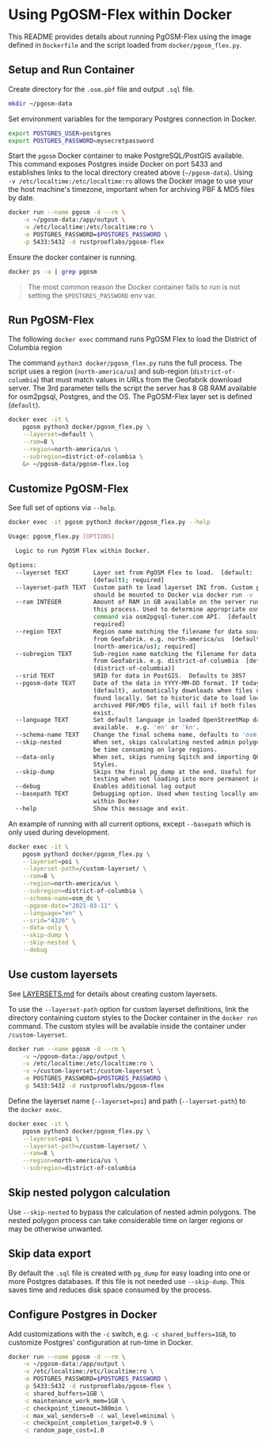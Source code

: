 # Using PgOSM-Flex within Docker

This README provides details about running PgOSM-Flex using the image defined
in `Dockerfile` and the script loaded from `docker/pgosm_flex.py`.


## Setup and Run Container

Create directory for the `.osm.pbf` file and output `.sql` file.

```bash
mkdir ~/pgosm-data
```


Set environment variables for the temporary Postgres connection in Docker.

```bash
export POSTGRES_USER=postgres
export POSTGRES_PASSWORD=mysecretpassword
```


Start the `pgosm` Docker container to make PostgreSQL/PostGIS available.
This command exposes Postgres inside Docker on port 5433 and establishes links
to the local directory created above (`~/pgosm-data`).
Using `-v /etc/localtime:/etc/localtime:ro` allows the Docker image to use
your the host machine's timezone, important when for archiving PBF & MD5 files by date.


```bash
docker run --name pgosm -d --rm \
    -v ~/pgosm-data:/app/output \
    -v /etc/localtime:/etc/localtime:ro \
    -e POSTGRES_PASSWORD=$POSTGRES_PASSWORD \
    -p 5433:5432 -d rustprooflabs/pgosm-flex
```

Ensure the docker container is running.

```bash
docker ps -a | grep pgosm
```

> The most common reason the Docker container fails to run is not setting the `$POSTGRES_PASSWORD` env var.


## Run PgOSM-Flex

The following `docker exec` command runs PgOSM Flex to load the District of Columbia
region

The command  `python3 docker/pgosm_flex.py` runs the full process. The
script uses a region (`north-america/us`) and sub-region (`district-of-columbia`)
that must match values in URLs from the Geofabrik download server.
The 3rd parameter tells the script the server has 8 GB RAM available for osm2pgsql, Postgres, and the OS.  The PgOSM-Flex layer set is defined (`default`).


```bash
docker exec -it \
    pgosm python3 docker/pgosm_flex.py \
    --layerset=default \
    --ram=8 \
    --region=north-america/us \
    --subregion=district-of-columbia \
    &> ~/pgosm-data/pgosm-flex.log
```


## Customize PgOSM-Flex

See full set of options via `--help`.

```bash
docker exec -it pgosm python3 docker/pgosm_flex.py --help
```

```bash
Usage: pgosm_flex.py [OPTIONS]

  Logic to run PgOSM Flex within Docker.

Options:
  --layerset TEXT       Layer set from PgOSM Flex to load.  [default:
                        (default); required]
  --layerset-path TEXT  Custom path to load layerset INI from. Custom paths
                        should be mounted to Docker via docker run -v ...
  --ram INTEGER         Amount of RAM in GB available on the server running
                        this process. Used to determine appropriate osm2pgsql
                        command via osm2pgsql-tuner.com API.  [default: 4;
                        required]
  --region TEXT         Region name matching the filename for data sourced
                        from Geofabrik. e.g. north-america/us  [default:
                        (north-america/us); required]
  --subregion TEXT      Sub-region name matching the filename for data sourced
                        from Geofabrik. e.g. district-of-columbia  [default:
                        (district-of-columbia)]
  --srid TEXT           SRID for data in PostGIS.  Defaults to 3857
  --pgosm-date TEXT     Date of the data in YYYY-MM-DD format. If today
                        (default), automatically downloads when files not
                        found locally. Set to historic date to load locally
                        archived PBF/MD5 file, will fail if both files do not
                        exist.
  --language TEXT       Set default language in loaded OpenStreetMap data when
                        available.  e.g. 'en' or 'kn'.
  --schema-name TEXT    Change the final schema name, defaults to 'osm'.
  --skip-nested         When set, skips calculating nested admin polygons. Can
                        be time consuming on large regions.
  --data-only           When set, skips running Sqitch and importing QGIS
                        Styles.
  --skip-dump           Skips the final pg_dump at the end. Useful for local
                        testing when not loading into more permanent instance.
  --debug               Enables additional log output
  --basepath TEXT       Debugging option. Used when testing locally and not
                        within Docker
  --help                Show this message and exit.
```

An example of running with all current options, except `--basepath` which is only
used during development.

```bash
docker exec -it \
    pgosm python3 docker/pgosm_flex.py \
    --layerset=poi \
    --layerset-path=/custom-layerset/ \
    --ram=8 \
    --region=north-america/us \
    --subregion=district-of-columbia \
    --schema-name=osm_dc \
    --pgosm-date="2021-03-11" \
    --language="en" \
    --srid="4326" \
    --data-only \
    --skip-dump \
    --skip-nested \
    --debug
```

## Use custom layersets

See [LAYERSETS.md](LAYERSETS.md) for details about creating custom layersets.

To use the `--layerset-path` option for custom layerset
definitions, link the directory containing custom styles
to the Docker container in the `docker run` command.
The custom styles will be available inside the container under
`/custom-layerset`.


```bash
docker run --name pgosm -d --rm \
    -v ~/pgosm-data:/app/output \
    -v /etc/localtime:/etc/localtime:ro \
    -v ~/custom-layerset:/custom-layerset \
    -e POSTGRES_PASSWORD=$POSTGRES_PASSWORD \
    -p 5433:5432 -d rustprooflabs/pgosm-flex
```

Define the layerset name (`--layerset=poi`) and path
(`--layerset-path`) to the `docker exec`.


```bash
docker exec -it \
    pgosm python3 docker/pgosm_flex.py \
    --layerset=poi \
    --layerset-path=/custom-layerset/ \
    --ram=8 \
    --region=north-america/us \
    --subregion=district-of-columbia
```


## Skip nested polygon calculation

Use `--skip-nested` to bypass the calculation of nested admin polygons.
The nested polygon process can take considerable time on larger regions or may
be otherwise unwanted.

## Skip data export

By default the `.sql` file is created with `pg_dump` for easy loading into one or
more Postgres databases.  If this file is not needed use `--skip-dump`. This saves
time and reduces disk space consumed by the process.


## Configure Postgres in Docker

Add customizations with the `-c` switch, e.g. `-c shared_buffers=1GB`,
to customize Postgres' configuration at run-time in Docker.


```bash
docker run --name pgosm -d --rm \
    -v ~/pgosm-data:/app/output \
    -v /etc/localtime:/etc/localtime:ro \
    -e POSTGRES_PASSWORD=$POSTGRES_PASSWORD \
    -p 5433:5432 -d rustprooflabs/pgosm-flex \
    -c shared_buffers=1GB \
    -c maintenance_work_mem=1GB \
    -c checkpoint_timeout=300min \
    -c max_wal_senders=0 -c wal_level=minimal \
    -c checkpoint_completion_target=0.9 \
    -c random_page_cost=1.0
```



